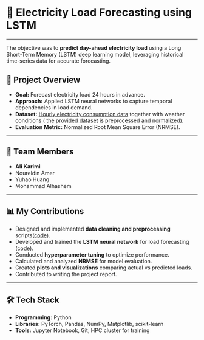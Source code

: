 # 🔋 Electricity Load Forecasting using LSTM
---
The objective was to **predict day-ahead electricity load** using a Long Short-Term Memory (LSTM) deep learning model, leveraging historical time-series data for accurate forecasting.


## 📌 Project Overview
- **Goal:** Forecast electricity load 24 hours in advance.
- **Approach:** Applied LSTM neural networks to capture temporal dependencies in load demand.
- **Dataset:** [Hourly electricity consumption data](https://www.aeso.ca/market/market-and-system-reporting/data-requests/hourly-load-by-area-and-region) together with weather conditions ( the [provided dataset](https://github.com/alikauc/LSTM-Electericity-Load-Forecast/blob/main/An-LSTM-Based-Approach-to-Day-Ahead-Electricity-Load-Forecasting-main/data_complete.csv) is preprocessed and normalized).
- **Evaluation Metric:** Normalized Root Mean Square Error (NRMSE).

---

## 👥 Team Members
- **Ali Karimi** <!-- – Data preprocessing, LSTM model development, evaluation, visualization.-->
- Noureldin Amer
- Yuhao Huang
- Mohammad Alhashem

<!--📎 **Original Repository** (uploaded by teammate): [username/project-name](https://github.com/username/project-name)-->

---

## 📊 My Contributions
- Designed and implemented **data cleaning and preprocessing** scripts([code](https://github.com/alikauc/LSTM-Electericity-Load-Forecast/blob/main/An-LSTM-Based-Approach-to-Day-Ahead-Electricity-Load-Forecasting-main/data_cleaning.ipynb)).
- Developed and trained the **LSTM neural network** for load forecasting ([code](https://github.com/alikauc/LSTM-Electericity-Load-Forecast/blob/main/An-LSTM-Based-Approach-to-Day-Ahead-Electricity-Load-Forecasting-main/training%20and%20validating%20LSTM%20model%20for%20load%20forcasting.ipynb)).
- Conducted **hyperparameter tuning** to optimize performance.
- Calculated and analyzed **NRMSE** for model evaluation.
- Created **plots and visualizations** comparing actual vs predicted loads.
- Contributed to writing the project report.

---

## 🛠 Tech Stack
- **Programming:** Python
- **Libraries:** PyTorch, Pandas, NumPy, Matplotlib, scikit-learn
- **Tools:** Jupyter Notebook, Git, HPC cluster for training

<!--## 🚀 How to Run
```bash
# Clone this repository
git clone https://github.com/YOUR_USERNAME/REPO_NAME.git
cd REPO_NAME

# Install dependencies
pip install -r requirements.txt

# Run the model
python main.py-->
